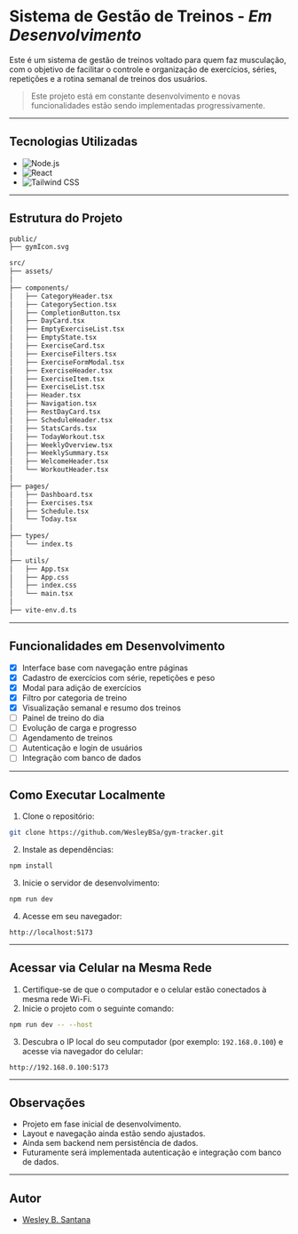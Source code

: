 # Sistema de Gestão de Treinos - *Em Desenvolvimento*

Este é um sistema de gestão de treinos voltado para quem faz musculação, com o objetivo de facilitar o controle e organização de exercícios, séries, repetições e a rotina semanal de treinos dos usuários.

> Este projeto está em constante desenvolvimento e novas funcionalidades estão sendo implementadas progressivamente.

---

## Tecnologias Utilizadas

- ![Node.js](https://img.shields.io/badge/Node.js-339933?style=for-the-badge&logo=node.js&logoColor=white)
- ![React](https://img.shields.io/badge/React-20232A?style=for-the-badge&logo=react&logoColor=61DAFB)
- ![Tailwind CSS](https://img.shields.io/badge/Tailwind_CSS-38B2AC?style=for-the-badge&logo=tailwind-css&logoColor=white)

---

## Estrutura do Projeto

```bash
public/
├── gymIcon.svg                

src/
├── assets/                     
│
├── components/                 
│   ├── CategoryHeader.tsx
│   ├── CategorySection.tsx
│   ├── CompletionButton.tsx
│   ├── DayCard.tsx
│   ├── EmptyExerciseList.tsx
│   ├── EmptyState.tsx
│   ├── ExerciseCard.tsx
│   ├── ExerciseFilters.tsx
│   ├── ExerciseFormModal.tsx
│   ├── ExerciseHeader.tsx
│   ├── ExerciseItem.tsx
│   ├── ExerciseList.tsx
│   ├── Header.tsx
│   ├── Navigation.tsx
│   ├── RestDayCard.tsx
│   ├── ScheduleHeader.tsx
│   ├── StatsCards.tsx
│   ├── TodayWorkout.tsx
│   ├── WeeklyOverview.tsx
│   ├── WeeklySummary.tsx
│   ├── WelcomeHeader.tsx
│   └── WorkoutHeader.tsx
│
├── pages/                      
│   ├── Dashboard.tsx
│   ├── Exercises.tsx
│   ├── Schedule.tsx
│   └── Today.tsx
│
├── types/                      
│   └── index.ts
│
├── utils/                      
│   ├── App.tsx
│   ├── App.css
│   ├── index.css
│   └── main.tsx
│
├── vite-env.d.ts               
````

---

## Funcionalidades em Desenvolvimento

* [x] Interface base com navegação entre páginas
* [x] Cadastro de exercícios com série, repetições e peso
* [x] Modal para adição de exercícios
* [x] Filtro por categoria de treino
* [x] Visualização semanal e resumo dos treinos
* [ ] Painel de treino do dia
* [ ] Evolução de carga e progresso
* [ ] Agendamento de treinos
* [ ] Autenticação e login de usuários
* [ ] Integração com banco de dados

---

## Como Executar Localmente

1. Clone o repositório:

```bash
git clone https://github.com/WesleyBSa/gym-tracker.git
```

2. Instale as dependências:

```bash
npm install
```

3. Inicie o servidor de desenvolvimento:

```bash
npm run dev
```

4. Acesse em seu navegador:

```
http://localhost:5173
```

---

## Acessar via Celular na Mesma Rede

1. Certifique-se de que o computador e o celular estão conectados à mesma rede Wi-Fi.
2. Inicie o projeto com o seguinte comando:

```bash
npm run dev -- --host
```

3. Descubra o IP local do seu computador (por exemplo: `192.168.0.100`) e acesse via navegador do celular:

```
http://192.168.0.100:5173
```

---

## Observações

* Projeto em fase inicial de desenvolvimento.
* Layout e navegação ainda estão sendo ajustados.
* Ainda sem backend nem persistência de dados.
* Futuramente será implementada autenticação e integração com banco de dados.

---

## Autor

* [Wesley B. Santana](https://github.com/WesleyBSa)


